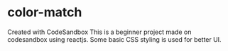 # color-match
Created with CodeSandbox
This is a beginner project made on codesandbox using reactjs. Some basic CSS styling is used for better UI.

